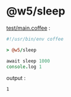 [‼️]: ✏️README.mdt

# @w5/sleep

[test/main.coffee](./test/main.coffee) :

```coffee
#!/usr/bin/env coffee

> @w5/sleep

await sleep 1000
console.log 1
```

output :

```
1
```
